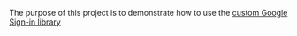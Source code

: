 The purpose of this project is to demonstrate how to use the [custom Google Sign-in library](https://github.com/miladv33/GoogleSignIn)
